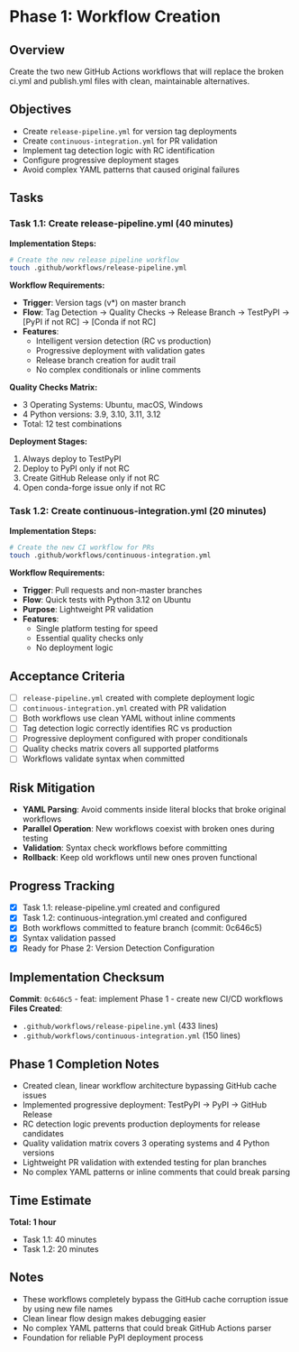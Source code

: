 # Phase 1: Workflow Creation

## Overview
Create the two new GitHub Actions workflows that will replace the broken ci.yml and publish.yml files with clean, maintainable alternatives.

## Objectives
- Create `release-pipeline.yml` for version tag deployments
- Create `continuous-integration.yml` for PR validation
- Implement tag detection logic with RC identification
- Configure progressive deployment stages
- Avoid complex YAML patterns that caused original failures

## Tasks

### Task 1.1: Create release-pipeline.yml (40 minutes)
**Implementation Steps:**
```bash
# Create the new release pipeline workflow
touch .github/workflows/release-pipeline.yml
```

**Workflow Requirements:**
- **Trigger**: Version tags (v*) on master branch
- **Flow**: Tag Detection → Quality Checks → Release Branch → TestPyPI → [PyPI if not RC] → [Conda if not RC]
- **Features**:
  - Intelligent version detection (RC vs production)
  - Progressive deployment with validation gates
  - Release branch creation for audit trail
  - No complex conditionals or inline comments

**Quality Checks Matrix:**
- 3 Operating Systems: Ubuntu, macOS, Windows
- 4 Python versions: 3.9, 3.10, 3.11, 3.12
- Total: 12 test combinations

**Deployment Stages:**
1. Always deploy to TestPyPI
2. Deploy to PyPI only if not RC
3. Create GitHub Release only if not RC
4. Open conda-forge issue only if not RC

### Task 1.2: Create continuous-integration.yml (20 minutes)
**Implementation Steps:**
```bash
# Create the new CI workflow for PRs
touch .github/workflows/continuous-integration.yml
```

**Workflow Requirements:**
- **Trigger**: Pull requests and non-master branches
- **Flow**: Quick tests with Python 3.12 on Ubuntu
- **Purpose**: Lightweight PR validation
- **Features**:
  - Single platform testing for speed
  - Essential quality checks only
  - No deployment logic

## Acceptance Criteria
- [ ] `release-pipeline.yml` created with complete deployment logic
- [ ] `continuous-integration.yml` created with PR validation
- [ ] Both workflows use clean YAML without inline comments
- [ ] Tag detection logic correctly identifies RC vs production
- [ ] Progressive deployment configured with proper conditionals
- [ ] Quality checks matrix covers all supported platforms
- [ ] Workflows validate syntax when committed

## Risk Mitigation
- **YAML Parsing**: Avoid comments inside literal blocks that broke original workflows
- **Parallel Operation**: New workflows coexist with broken ones during testing
- **Validation**: Syntax check workflows before committing
- **Rollback**: Keep old workflows until new ones proven functional

## Progress Tracking
- [x] Task 1.1: release-pipeline.yml created and configured
- [x] Task 1.2: continuous-integration.yml created and configured
- [x] Both workflows committed to feature branch (commit: 0c646c5)
- [x] Syntax validation passed
- [x] Ready for Phase 2: Version Detection Configuration

## Implementation Checksum
**Commit**: `0c646c5` - feat: implement Phase 1 - create new CI/CD workflows
**Files Created**:
- `.github/workflows/release-pipeline.yml` (433 lines)
- `.github/workflows/continuous-integration.yml` (150 lines)

## Phase 1 Completion Notes
- Created clean, linear workflow architecture bypassing GitHub cache issues
- Implemented progressive deployment: TestPyPI → PyPI → GitHub Release
- RC detection logic prevents production deployments for release candidates
- Quality validation matrix covers 3 operating systems and 4 Python versions
- Lightweight PR validation with extended testing for plan branches
- No complex YAML patterns or inline comments that could break parsing

## Time Estimate
**Total: 1 hour**
- Task 1.1: 40 minutes
- Task 1.2: 20 minutes

## Notes
- These workflows completely bypass the GitHub cache corruption issue by using new file names
- Clean linear flow design makes debugging easier
- No complex YAML patterns that could break GitHub Actions parser
- Foundation for reliable PyPI deployment process